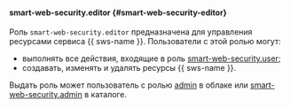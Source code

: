 #### smart-web-security.editor {#smart-web-security-editor}

Роль `smart-web-security.editor` предназначена для управления ресурсами сервиса {{ sws-name }}. Пользователи с этой ролью могут:
* выполнять все действия, входящие в роль [smart-web-security.user](#smart-web-security-user);
* создавать, изменять и удалять ресурсы {{ sws-name }}.

Выдать роль может пользователь с ролью [admin](#admin) в облаке или [smart-web-security.admin](#smart-web-security-admin) в каталоге.
